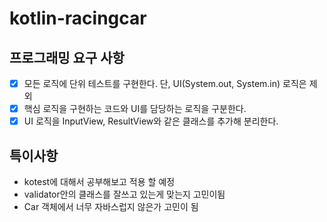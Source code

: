 # kotlin-racingcar

## 프로그래밍 요구 사항
- [x] 모든 로직에 단위 테스트를 구현한다. 단, UI(System.out, System.in) 로직은 제외
- [x] 핵심 로직을 구현하는 코드와 UI를 담당하는 로직을 구분한다.
- [x] UI 로직을 InputView, ResultView와 같은 클래스를 추가해 분리한다.

## 특이사항
- kotest에 대해서 공부해보고 적용 할 예정
- validator안의 클래스를 잘쓰고 있는게 맞는지 고민이됨
- Car 객체에서 너무 자바스럽지 않은가 고민이 됨
